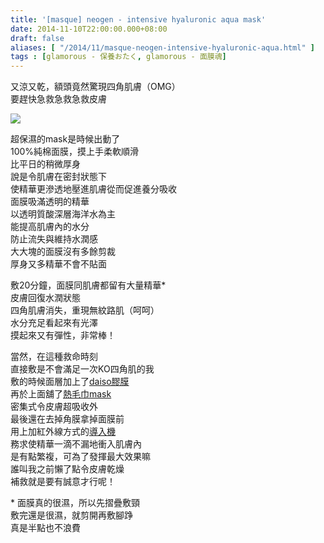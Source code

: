 ```yaml
---
title: '[masque] neogen - intensive hyaluronic aqua mask'
date: 2014-11-10T22:00:00.000+08:00
draft: false
aliases: [ "/2014/11/masque-neogen-intensive-hyaluronic-aqua.html" ]
tags : [glamorous - 保養おたく, glamorous - 面膜魂]
---
```


又涼又乾，額頭竟然驚現四角肌膚（OMG）  
要趕快急救急救急救皮膚  

[![](https://4.bp.blogspot.com/-kj1Bmwe-Uys/XE25lS7dLrI/AAAAAAAAHvA/fqRbEfDMwMAfyPT4148mqPnsllaBScGDACLcBGAs/s640/15715809156_af6d527a7d_z.jpg)](https://4.bp.blogspot.com/-kj1Bmwe-Uys/XE25lS7dLrI/AAAAAAAAHvA/fqRbEfDMwMAfyPT4148mqPnsllaBScGDACLcBGAs/s1600/15715809156_af6d527a7d_z.jpg)

超保濕的mask是時候出動了  
100%純棉面膜，摸上手柔軟順滑  
比平日的稍微厚身  
說是令肌膚在密封狀態下  
使精華更滲透地壓進肌膚從而促進養分吸收  
面膜吸滿透明的精華  
以透明質酸深層海洋水為主  
能提高肌膚內的水分  
防止流失與維持水潤感  
大大塊的面膜沒有多餘剪裁  
厚身又多精華不會不貼面  
  
敷20分鐘，面膜同肌膚都留有大量精華\*  
皮膚回復水潤狀態  
四角肌膚消失，重現無紋路肌（呵呵）  
水分充足看起來有光澤  
摸起來又有彈性，非常棒！  
  
當然，在這種救命時刻  
直接敷是不會滿足一次KO四角肌的我  
敷的時候面層加上了[daiso膠膜](http://www.hidie.net/2014/07/masque-daiso.html)  
再於上面舖了[熱毛巾mask](http://www.hidie.net/2014/07/masque-franc-franc-steam-mask.html)  
密集式令皮膚超吸收外  
最後還在去掉角膜拿掉面膜前  
用上加紅外線方式的[導入機](http://www.hidie.net/2014/07/tools-dhc-pretico.html)  
務求使精華一滴不漏地衝入肌膚內  
是有點繁複，可為了發揮最大效果嘛  
誰叫我之前懶了點令皮膚乾燥  
補救就是要有誠意才行呢！  
  
\* 面膜真的很濕，所以先摺疊敷頸  
敷完還是很濕，就剪開再敷腳踭  
真是半點也不浪費